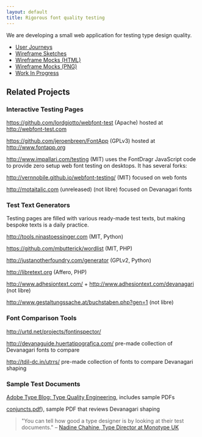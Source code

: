 ```yaml
---
layout: default
title: Rigorous font quality testing
---
```


We are developing a small web application for testing type design quality.

* [User Journeys](https://docs.google.com/document/d/1YtGaKEW8oU42HJ9CnhUa2b4SWEQ0Meew01PAPakcJb0/edit#heading=h.fn5nr55nvb6u)
* [Wireframe Sketches](/ux/sketches/)
* [Wireframe Mocks (HTML)](/ux/mocks/012)
* [Wireframe Mocks (PNG)](/ux/mocks/012/designs.zip)
* [Work In Progress](/demo)

## Related Projects

### Interactive Testing Pages

<https://github.com/lordgiotto/webfont-test> (Apache) hosted at <http://webfont-test.com>

<https://github.com/jeroenbreen/FontApp> (GPLv3) hosted at <http://www.fontapp.org>

<http://www.impallari.com/testing> (MIT) uses the FontDragr JavaScript code to provide zero setup web font testing on desktops. It has several forks:

<http://vernnobile.github.io/webfont-testing/> (MIT) focused on web fonts

<http://motaitalic.com> (unreleased) (not libre) focused on Devanagari fonts

### Test Text Generators

Testing pages are filled with various ready-made test texts, but making bespoke texts is a daily practice. 

<http://tools.ninastoessinger.com> (MIT, Python)

<https://github.com/mbutterick/wordlist> (MIT, PHP)

<http://justanotherfoundry.com/generator> (GPLv2, Python)

<http://libretext.org> (Affero, PHP)

<http://www.adhesiontext.com/> + <http://www.adhesiontext.com/devanagari> (not libre)

<http://www.gestaltungssache.at/buchstaben.php?gen=1> (not libre)

### Font Comparison Tools

<http://urtd.net/projects/fontinspector/>

<http://devanaguide.huertatipografica.com/> pre-made collection of Devanagari fonts to compare

<http://tdil-dc.in/utrrs/> pre-made collection of fonts to compare Devanagari shaping

### Sample Test Documents

[Adobe Type Blog: Type Quality Engineering](http://blog.typekit.com/2013/11/06/the-mysteries-of-type-quality-engineering-explained/), includes sample PDFs

[conjuncts.pdf](https://github.com/metapolator/ddt/raw/gh-pages/ux/samples/conjuncts.pdf)), sample PDF that reviews Devanagari shaping

> "You can tell how good a type designer is by looking at their test documents."
– [Nadine Chahine, Type Director at Monotype UK](https://twitter.com/arabictype/status/633969366355324928)
